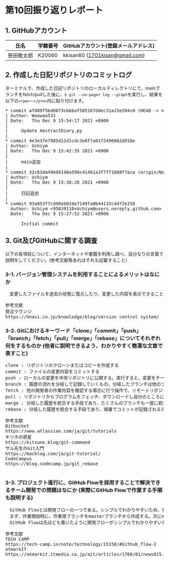 # 第10回振り返りレポート

## 1. GitHubアカウント

| 氏名           | 学籍番号    | GitHubアカウント(登録メールアドレス) |
| -------------- | ----------- | -------------------------------------- |
| 笹田敬太郎     | K20060      | kkisan60 (1701kisan@gmail.com) |

## 2. 作成した日記リポジトリのコミットログ

ターミナルで、作成した日記リポジトリのローカルディレクトリにて、mainブランチをfetch/pullした後に、`$ git --no-pager log --graph`を実行し、結果を以下の`<rpe>〜</pre>`内に貼り付けます。

<pre>
* commit af889f5bd0873cbbbaf585167ddec31a15e284c0 (HEAD -> main, origin/T.Kabura)
| Author: Waowao531 <sao.wao76483484.silica1004@gmail.com>
| Date:   Thu Dec 9 15:54:17 2021 +0900
| 
|     Update AbstractDiary.py
| 
* commit 4e3e37e7985d12d1cdc3e8f7a01f2496062d910e
| Author: Uchiym <k20018kk@aitech.ac.jp>
| Date:   Thu Dec 9 15:42:35 2021 +0900
| 
|     main追加
| 
* commit 32c63da496d4190a599c41461a3f77f1888f7aca (origin/Noda_Dairy_edit)
| Author: Uchiym <k20018kk@aitech.ac.jp>
| Date:   Thu Dec 9 15:38:28 2021 +0900
| 
|     日記追加
| 
* commit 93a053f7cd98eb02de7149fa0b44132c4df2e250
  Author: Uchiym <95839110+Uchiym@users.noreply.github.com>
  Date:   Thu Dec 9 15:27:52 2021 +0900
  
      Initial commit
</pre>


## 3. Git及びGitHubに関する調査

以下の各項目について、インターネットや書籍を利用し調べ、自分なりの言葉で説明をしてください。(参考文献等あればそれも記載すること)

### 3-1. バージョン管理システムを利用することによるメリットはなにか

<pre>
　変更したファイルを過去の状態に復元したり、変更した内容を表示できることがメリットである。また、その変更された日付や更新者も記録されているため、過去に遡り問題を見つけやすいこともメリットのひとつである。

参考文献
発注ラウンジ
https://hnavi.co.jp/knowledge/blog/version_control_system/
</pre>


### 3-2. Gitにおけるキーワード「clone」「commit」「push」「branch」「fetch」「pull」「merge」「rebase」についてそれぞれ何をするものか (他者に説明できるよう、わかりやすく簡潔な文章で表すこと)
<pre>
clone : リポジトリのクローンまたはコピーを作成する
commit : ファイルの変更内容をコミットする
push : ローカルの変更を中央リポジトリに公開する。実行すると、変更をチームメンバーと共有できる。
branch : 履歴の流れを分岐して記録していくもの。分岐したブランチは他のブランチの影響を受けない。
fetch : 他の開発者の作業内容を確認する場合に行う操作で、リモートリポジトリの最新の履歴の取得だけを行うことができる。
pull : リポジトリからプログラムをフェッチ、ダウンロードし自分のところにあるローカルリポジトリを即時に更新するために使用される。
marge : 分岐した履歴を統合する手段であり、たくさんのブランチも一度に統合することができる。
rebase : 分岐した履歴を統合する手段であり、順番でコミットが記録されるため、確認がしやすく、プロジェクトの流れを把握しやすい。

参考文献
Bitbucket
https://www.atlassian.com/ja/git/tutorials
キツネの惑星
https://kitsune.blog/git-command
サル先生のGit入門
https://backlog.com/ja/git-tutorial/
CodeCampus
https://blog.codecamp.jp/git_rebase

</pre>



### 3-3. プロジェクト進行に、GitHub Flowを採用することで解決できるチーム開発での問題はなにか (実際にGitHub Flowで作業する手順も説明する)
<pre>
　GitHub Flowとは開発フローの一つである。シンプルでわかりやすいため、多くの企業がチーム開発に取り入れている。まずは作業の手順を説明する。
　まず、作業開始時に、作業用ブランチをmasterブランチから作成する。次にmargeできる状態になったらプルリクエストを作成し、他の開発者にレビューを依頼する。プルリクエストが承認されたらmargeをする。margeが完了したら直ちにデプロイをする。これが一連の流れである。
　GitHub Flowは先ほども書いたように開発フローがシンプルでわかりやすいため、学習コストが低く、開発フローを統一しやすい。これにより、個々が別々の開発フローを使用し効率が悪くなる問題が解決できる。

参考文献
TECH CAMP
https://tech-camp.in/note/technology/15150/#Github_flow-2
atmarkIT
https://atmarkit.itmedia.co.jp/ait/articles/1708/01/news015.html

</pre>